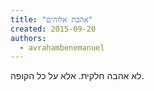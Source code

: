 ```yaml
---
title: "אהבת אלוהים"
created: 2015-09-20
authors: 
  - avrahambenemanuel
---
```


לא אהבה חלקית. אלא על כל הקופה.
